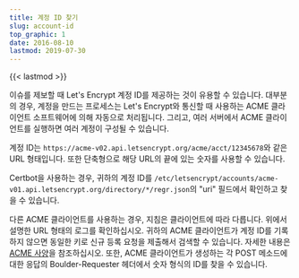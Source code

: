 ```yaml
---
title: 계정 ID 찾기
slug: account-id
top_graphic: 1
date: 2016-08-10
lastmod: 2019-07-30
---
```


{{< lastmod >}}

이슈를 제보할 때 Let's Encrypt 계정 ID를 제공하는 것이 유용할 수 있습니다. 대부분의 경우, 계정을 만드는 프로세스는 Let's Encrypt와 통신할 때 사용하는 ACME 클라이언트 소프트웨어에 의해 자동으로 처리됩니다. 그리고, 여러 서버에서 ACME 클라이언트를 실행하면 여러 계정이 구성될 수 있습니다.

계정 ID는 `https://acme-v02.api.letsencrypt.org/acme/acct/12345678`와 같은 URL 형태입니다. 또한 단축형으로 해당 URL의 끝에 있는 숫자를 사용할 수 있습니다.

Certbot을 사용하는 경우, 귀하의 계정 ID를 `/etc/letsencrypt/accounts/acme-v01.api.letsencrypt.org/directory/*/regr.json`의 "uri" 필드에서 확인하고 찾을 수 있습니다.

다른 ACME 클라이언트를 사용하는 경우, 지침은 클라이언트에 따라 다릅니다. 위에서 설명한 URL 형태의 로그를 확인하십시오. 귀하의 ACME 클라이언트가 계정 ID를 기록하지 않으면 동일한 키로 신규 등록 요청을 제출해서 검색할 수 있습니다. 자세한 내용은 [ACME 사양](https://tools.ietf.org/html/rfc8555#section-7.3)을 참조하십시오.
또한, ACME 클라이언트가 생성하는 각 POST 메소드에 대한 응답의 Boulder-Requester 헤더에서 숫자 형식의 ID를 찾을 수 있습니다.
